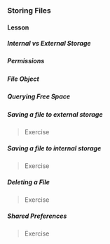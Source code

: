 ### Storing Files

#### Lesson

##### Internal vs External Storage

##### Permissions

##### File Object

##### Querying Free Space

##### Saving a file to external storage

> Exercise

##### Saving a file to internal storage

> Exercise 

##### Deleting a File

> Exercise

##### Shared Preferences

> Exercise

